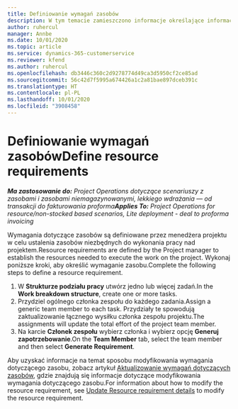 ```yaml
---
title: Definiowanie wymagań zasobów
description: W tym temacie zamieszczono informacje określające informację wymagania zasobów.
author: ruhercul
manager: Annbe
ms.date: 10/01/2020
ms.topic: article
ms.service: dynamics-365-customerservice
ms.reviewer: kfend
ms.author: ruhercul
ms.openlocfilehash: db3446c360c2d9278774d49ca3d5950cf2ce85ad
ms.sourcegitcommit: 56c42d7f5995a674426a1c2a81bae897dceb391c
ms.translationtype: HT
ms.contentlocale: pl-PL
ms.lasthandoff: 10/01/2020
ms.locfileid: "3908458"
---
```

# <a name="define-resource-requirements"></a><span data-ttu-id="9cc51-103">Definiowanie wymagań zasobów</span><span class="sxs-lookup"><span data-stu-id="9cc51-103">Define resource requirements</span></span>

<span data-ttu-id="9cc51-104">_**Ma zastosowanie do:** Project Operations dotyczące scenariuszy z zasobami i zasobami niemagazynowanymi, lekkiego wdrażania — od transakcji do fakturowania proforma_</span><span class="sxs-lookup"><span data-stu-id="9cc51-104">_**Applies To:** Project Operations for resource/non-stocked based scenarios, Lite deployment - deal to proforma invoicing_</span></span>

<span data-ttu-id="9cc51-105">Wymagania dotyczące zasobów są definiowane przez menedżera projektu w celu ustalenia zasobów niezbędnych do wykonania pracy nad projektem.</span><span class="sxs-lookup"><span data-stu-id="9cc51-105">Resource requirements are defined by the Project manager to establish the resources needed to execute the work on the project.</span></span> <span data-ttu-id="9cc51-106">Wykonaj poniższe kroki, aby określić wymaganie zasobu.</span><span class="sxs-lookup"><span data-stu-id="9cc51-106">Complete the following steps to define a resource requirement.</span></span>

1.  <span data-ttu-id="9cc51-107">W **Strukturze podziału pracy** utwórz jedno lub więcej zadań.</span><span class="sxs-lookup"><span data-stu-id="9cc51-107">In the **Work breakdown structure**, create one or more tasks.</span></span>
2.  <span data-ttu-id="9cc51-108">Przydziel ogólnego członka zespołu do każdego zadania.</span><span class="sxs-lookup"><span data-stu-id="9cc51-108">Assign a generic team member to each task.</span></span> <span data-ttu-id="9cc51-109">Przydziały te spowodują zaktualizowanie łącznego wysiłku członka zespołu projektu.</span><span class="sxs-lookup"><span data-stu-id="9cc51-109">The assignments will update the total effort of the project team member.</span></span>
3.  <span data-ttu-id="9cc51-110">Na karcie **Członek zespołu** wybierz członka i wybierz opcję **Generuj zapotrzebowanie**.</span><span class="sxs-lookup"><span data-stu-id="9cc51-110">On the **Team Member** tab, select the team member and then select **Generate Requirement**.</span></span>

<span data-ttu-id="9cc51-111">Aby uzyskać informacje na temat sposobu modyfikowania wymagania dotyczącego zasobu, zobacz artykuł [Aktualizowanie wymagań dotyczących zasobów](define-resource-requirements.md), gdzie znajdują się informacje dotyczące modyfikowania wymagania dotyczącego zasobu.</span><span class="sxs-lookup"><span data-stu-id="9cc51-111">For information about how to modify the resource requirement, see [Update Resource requirement details](define-resource-requirements.md) to modify the resource requirement.</span></span>